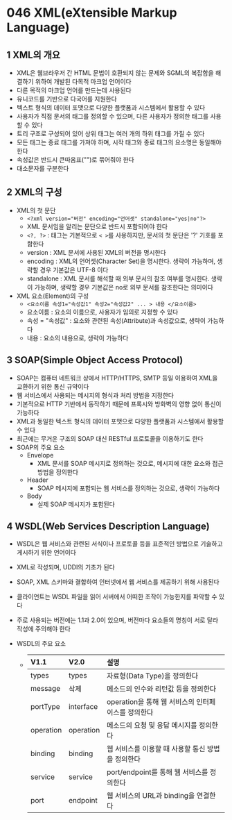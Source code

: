 # 046 XML(eXtensible Markup Language)

## 1 XML의 개요

- XML은 웹브라우저 간 HTML 문법이 호환되지 않는 문제와 SGML의 복잡함을 해결하기 위하여 개발된 다목적 마크업 언어이다
- 다른 목적의 마크업 언어를 만드는데 사용된다
- 유니코드를 기반으로 다국어를 지원한다
- 텍스트 형식의 데이터 포맷으로 다양한 플랫폼과 시스템에서 활용할 수 있다
- 사용자가 직접 문서의 태그를 정의할 수 있으며, 다른 사용자가 정의한 태그를 사용할 수 있다
- 트리 구조로 구성되어 있어 상위 태그는 여러 개의 하위 태그를 가질 수 있다
- 모든 태그는 종료 태그를 가져야 하며, 시작 태그와 종료 태그의 요소명은 동일해야 한다
- 속성값은 반드시 큰따옴표("")로 묶어줘야 한다
- 대소문자를 구분한다



## 2 XML의 구성

- XML의 첫 문단
  - `<?xml version="버전" encoding="언어셋" standalone="yes|no"?>`
  - XML 문서임을 알리는 문단으로 반드시 포함되어야 한다
  - `<?, ?>` : 태그는 기본적으로 `< >`를 사용하지만, 문서의 첫 문단은 '?' 기호를 포함한다
  - version : XML 문서에 사용된 XML의 버전을 명시한다
  - encoding : XML의 언어셋(Character Set)을 명시한다. 생략이 가능하며, 생략할 경우 기본값은 UTF-8 이다
  - standalone : XML 문서를 해석할 때 외부 문서의 참조 여부를 명시한다. 생략이 가능하며, 생략할 경우 기본값은 no로 외부 문서를 참조한다는 의미이다
- XML 요소(Element)의 구성
  - `<요소이름 속성1="속성값1" 속성2="속성값2" ... > 내용 </요소이름>`
  - 요소이름 : 요소의 이름으로, 사용자가 임의로 지정할 수 있다
  - 속성 = "속성값" : 요소와 관련된 속성(Attribute)과 속성값으로, 생략이 가능하다
  - 내용 : 요소의 내용으로, 생략이 가능하다



## 3 SOAP(Simple Object Access Protocol)

- SOAP는 컴퓨터 네트워크 상에서 HTTP/HTTPS, SMTP 등일 이용하여 XML을 교환하기 위한 통신 규약이다
- 웹 서비스에서 사용되는 메시지의 형식과 처리 방법을 지정한다
- 기본적으로 HTTP 기반에서 동작하기 때문에 프록시와 방화벽의 영향 없이 통신이 가능하다
- XML과 동일한 텍스트 형식의 데이터 포맷으로 다양한 플랫폼과 시스템에서 활용할 수 있다
- 최근에는 무거운 구조의 SOAP 대신 RESTful 프로토콜을 이용하기도 한다
- SOAP의 주요 요소
  - Envelope
    - XML 문서를 SOAP 메시지로 정의하는 것으로, 메시지에 대한 요소와 접근방법을 정의한다
  - Header
    - SOAP 메시지에 포함되는 웹 서비스를 정의하는 것으로, 생략이 가능하다
  - Body
    - 실제 SOAP 메시지가 포함된다



## 4 WSDL(Web Services Description Language)

- WSDL은 웹 서비스와 관련된 서식이나 프로토콜 등을 표준적인 방법으로 기술하고 게시하기 위한 언어이다

- XML로 작성되며, UDDI의 기초가 된다

- SOAP, XML 스키마와 결합하여 인터넷에서 웹 서비스를 제공하기 위해 사용된다

- 클라이언트는 WSDL 파일을 읽어 서버에서 어떠한 조작이 가능한지를 파악할 수 있다

- 주로 사용되는 버전에는 1.1과 2.0이 있으며, 버전마다 요소들의 명칭이 서로 달라 작성에 주의해야 한다

- WSDL의 주요 요소

  - | V1.1      | V2.0      | 설명                                               |
    | :-------- | :-------- | :------------------------------------------------- |
    | types     | types     | 자료형(Data Type)을 정의한다                       |
    | message   | 삭제      | 메소드의 인수와 리턴값 등을 정의한다               |
    | portType  | interface | operation을 통해 웹 서비스의 인터페이스를 정의한다 |
    | operation | operation | 메소드의 요청 및 응답 메시지를 정의한다            |
    | binding   | binding   | 웹 서비스를 이용할 때 사용할 통신 방법을 정의한다  |
    | service   | service   | port/endpoint를 통해 웹 서비스를 정의한다          |
    | port      | endpoint  | 웹 서비스의 URL과 binding을 연결한다               |



